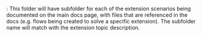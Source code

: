 : This folder will have subfolder for each of the extension scenarios being documented on the main docs page, with files that are referenced in the docs (e.g. flows being created to solve a specific extension). The subfolder name will match with the extension topic description.